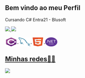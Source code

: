
## Bem vindo ao meu Perfil ##
  
Cursando C# Entra21 - Blusoft
 
  <div>
  <a href="https://github.com/gabrielhcmarchi">
  <img height="150em" src="https://github-readme-stats.vercel.app/api?username=Isakaiaski&show_icons=true&theme=dracula&include_all_commits=true&count_private=true"/>
  <img height="150em" src="https://github-readme-stats.vercel.app/api/top-langs/?username=Isakaiaski&layout=compact&langs_count=7&theme=dracula"/>
</div>
 
<div style="display: inline_block"><br>
  <img align="center" alt="Gabriel-Csharp" height="30" width="40" src="https://raw.githubusercontent.com/devicons/devicon/master/icons/csharp/csharp-original.svg">
    <img align="center" alt="Gabriel-Csharp" height="30" width="40" src="https://raw.githubusercontent.com/devicons/devicon/master/icons/mysql/mysql-original.svg">
    <img align="center" alt="Gabriel-Csharp" height="30" width="40" src="https://raw.githubusercontent.com/devicons/devicon/master/icons/html5/html5-original.svg">
      <img align="center" alt="Gabriel-Csharp" height="30" width="40" src="https://raw.githubusercontent.com/devicons/devicon/master/icons/dotnetcore/dotnetcore-original.svg">
  
  </div>
  
  ##

   ## Minhas redes👨‍💻 ##
  <div>   
  <a href="https://www.linkedin.com/in/gabriel-marchi-8a3437206" target="_blank"><img src="https://img.shields.io/badge/-LinkedIn-%230077B5?style=for-the-badge&logo=linkedin&logoColor=white" target="_blank"></a>
 
  </div>
 

